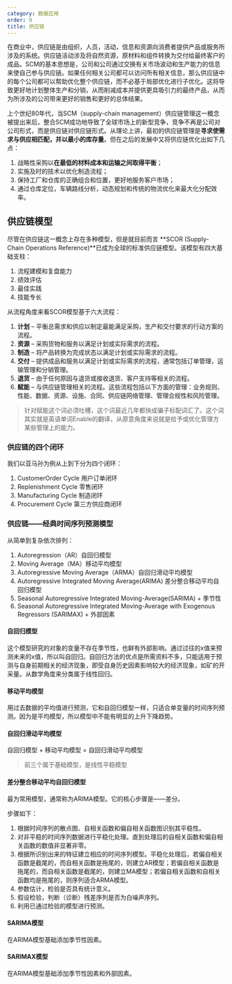 ```yaml
---
category: 数据应用
order: 9
title: 供应链
---
```


在商业中，供应链是由组织，人员，活动，信息和资源向消费者提供产品或服务所涉及的系统。供应链活动涉及将自然资源，原材料和组件转换为交付给最终客户的成品。SCM的基本思想是，公司和公司通过交换有关市场波动和生产能力的信息来使自己参与供应链。如果任何相关公司都可以访问所有相关信息，那么供应链中的每个公司都可以帮助优化整个供应链，而不必基于局部优化进行子优化。这将导致更好地计划整体生产和分销，从而削减成本并提供更具吸引力的最终产品，从而为所涉及的公司带来更好的销售和更好的总体结果。

上个世纪80年代，当SCM（supply-chain management）供应链管理这一概念被提出来后，整合SCM成功地导致了全球市场上的新型竞争，竞争不再是公司对公司形式，而是供应链对供应链形式。从理论上讲，最初的供应链管理是**寻求使需求与供应相匹配，并以最小的库存量**。但在之后的发展中又将供应链优化出如下几点：

1. 战略性采购以**在最低的材料成本和运输之间取得平衡**；
2. 实施及时的技术以优化制造流程；
3. 保持工厂和仓库的正确组合和位置，更好地服务客户市场；
4. 通过仓库定位，车辆路线分析，动态规划和传统的物流优化来最大化分配效率。

## 供应链模型

尽管在供应链这一概念上存在多种模型，但是就目前而言 **SCOR (Supply-Chain Operations Reference)**已成为全球的标准供应链模型。该模型有四大基础支柱：

1. 流程建模和复盘能力 
2. 绩效评估 
3. 最佳实践 
4. 技能专长

从流程角度来看SCOR模型基于六大流程：

1. **计划** – 平衡总需求和供应以制定最能满足采购，生产和交付要求的行动方案的流程。
2. **资源** – 采购货物和服务以满足计划或实际需求的流程。
3. **制造** – 将产品转换为完成状态以满足计划或实际需求的流程。
4. **交付** – 提供成品和服务以满足计划或实际需求的流程，通常包括订单管理，运输管理和分销管理。
5. **退货** – 由于任何原因与退货或接收退货、客户支持等相关的流程。
6. **赋能** – 与供应链管理相关的流程。这些流程包括以下方面的管理：业务规则、性能、数据、资源、设施、合同、供应链网络管理、管理合规性和风险管理。

> 针对赋能这个词必须吐槽，这个词最近几年都快成骗子标配词汇了。这个词其实就是英语单词Enable的翻译，从原意角度来说就是给予或优化管理方某些管理上的能力。

### 供应链的四个闭环

我们以亚马孙为例从上到下分为四个闭环：

1. CustomerOrder Cycle 用户订单闭环
2. Replenishment Cycle 零售闭环
3. Manufacturing Cycle  制造闭环
4. Procurement Cycle   第三方供应商闭环

### 供应链——经典时间序列预测模型

从简单到复杂依次排列：

1. Autoregression（AR）自回归模型
2. Moving Average（MA）移动平均模型
3. Autoregressive Moving Average（ARMA）自回归滑动平均模型
4. Autoregressive Integrated Moving Average(ARIMA) 差分整合移动平均自回归模型
5. Seasonal Autoregressive Integrated Moving-Average(SARIMA) + 季节性
6. Seasonal Autoregressive Integrated Moving-Average with Exogenous Regressors (SARIMAX) + 外部因素

#### 自回归模型

这个模型研究的对象的变量不存在季节性，也鲜有外部影响。通过过往的x值来预测未来的x值，所以叫自回归。自回归方法的优点是所需资料不多，只能适用于预测与自身前期相关的经济现象，即受自身历史因素影响较大的经济现象，如矿的开采量。从数学角度来分类属于线性回归。

#### 移动平均模型

用过去数据的平均值进行预测，它和自回归模型一样，只适合单变量的时间序列预测。因为是平均模型，所以模型中不能有明显的上升下降趋势。

#### 自回归滑动平均模型

自回归模型 + 移动平均模型 = 自回归滑动平均模型

> 前三个属于基础模型，是线性平稳模型

#### 差分整合移动平均自回归模型 

最为常用模型，通常称为ARIMA模型。它的核心步骤是——差分。

步骤如下：

1. 根据时间序列的散点图、自相关函数和偏自相关函数图识别其平稳性。
2. 对非平稳的时间序列数据进行平稳化处理。直到处理后的自相关函数和偏自相关函数的数值非显著非零。
3. 根据所识别出来的特征建立相应的时间序列模型。平稳化处理后，若偏自相关函数是截尾的，而自相关函数是拖尾的，则建立AR模型；若偏自相关函数是拖尾的，而自相关函数是截尾的，则建立MA模型；若偏自相关函数和自相关函数均是拖尾的，则序列适合ARMA模型。
4. 参数估计，检验是否具有统计意义。
5. 假设检验，判断（诊断）残差序列是否为白噪声序列。
6. 利用已通过检验的模型进行预测。

#### SARIMA模型

在ARIMA模型基础添加季节性因素。

#### SARIMAX模型

在ARIMA模型基础添加季节性因素和外部因素。


